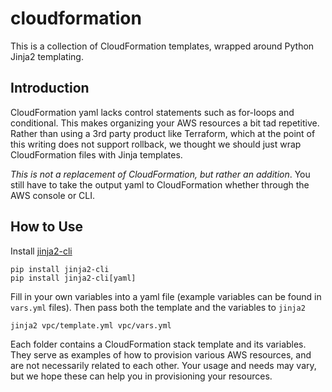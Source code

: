 # cloudformation

This is a collection of CloudFormation templates, wrapped around Python Jinja2 templating.

## Introduction

CloudFormation yaml lacks control statements such as for-loops and conditional.
This makes organizing your AWS resources a bit tad repetitive.
Rather than using a 3rd party product like Terraform, which at the point of this writing does not support rollback, we thought we should just wrap CloudFormation files with Jinja templates.

*This is not a replacement of CloudFormation, but rather an addition*.
You still have to take the output yaml to CloudFormation whether through the AWS console or CLI.

## How to Use

Install [jinja2-cli](https://github.com/mattrobenolt/jinja2-cli)

    pip install jinja2-cli
    pip install jinja2-cli[yaml]

Fill in your own variables into a yaml file (example variables can be found in `vars.yml` files).
Then pass both the template and the variables to `jinja2`

    jinja2 vpc/template.yml vpc/vars.yml

Each folder contains a CloudFormation stack template and its variables.
They serve as examples of how to provision various AWS resources, and are not necessarily related to each other.
Your usage and needs may vary, but we hope these can help you in provisioning your resources.
